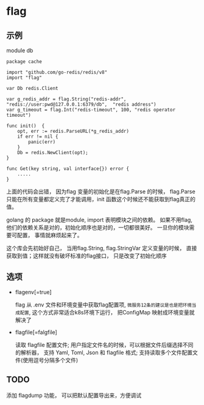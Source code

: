 
# flag

## 示例

module db

```golang
package cache

import "github.com/go-redis/redis/v8"
import "flag"

var Db redis.Client

var g_redis_addr = flag.String("redis-addr", "redis://user:pwd@127.0.0.1:6379/db",  "redis address")
var g_timeout = flag.Int("redis-timeout", 100, "redis operator timeout")

func init()  {
	opt, err := redis.ParseURL(*g_redis_addr)
	if err != nil {
		panic(err)
	}
	Db = redis.NewClient(opt);
}

func Get(key string, val interface{}) error {
	.....
}

```

上面的代码会出错， 因为flag 变量的初始化是在flag.Parse 的时候， flag.Parse 只能在所有变量都定义完了才能调用，init 函数这个时候还不能获取到flag真正的值。

golang 的 package 就是module,  import 表明模块之间的依赖。 如果不用flag, 他们的依赖关系是对的，初始化顺序也是对的，一切都很美好。 一旦你的模块需要可配置， 事情就麻烦起来了。

这个库会先初始好自己， 当用flag.String,  flag.StringVar 定义变量的时候， 直接获取到值；这样就没有破坏标准的flag接口， 只是改变了初始化顺序



## 选项
- flagenv[=true] 

	flag 从 .env 文件和环境变量中获取flag配置项, `微服务12条的建议是也是把环境当成配置`, 这个方式非常适合k8s环境下运行， 把ConfigMap 映射成环境变量就解决了
- flagfile[=falgfile]

    读取 flagfile 配置文件; 用户指定文件名的时候，可以根据文件后缀选择不同的解析器， 支持 Yaml, Toml, Json 和 flagfile 格式; 支持读取多个文件配置文件(使用逗号分隔多个文件)

## TODO
添加 flagdump 功能， 可以把默认配置导出来，方便调试